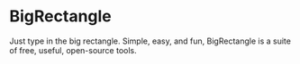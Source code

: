 BigRectangle
============

Just type in the big rectangle. Simple, easy, and fun, BigRectangle is a suite of free, useful, open-source tools.